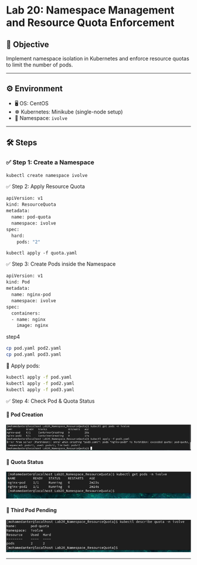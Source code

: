 # Lab 20: Namespace Management and Resource Quota Enforcement

## 🎯 Objective

Implement namespace isolation in Kubernetes and enforce resource quotas to limit the number of pods.

---

## ⚙️ Environment

- 🖥️ OS: CentOS
- ☸️ Kubernetes: Minikube (single-node setup)
- 📁 Namespace: `ivolve`

---

## 🛠️ Steps

### ✅ Step 1: Create a Namespace

```bash
kubectl create namespace ivolve
```
✅ Step 2: Apply Resource Quota
```bash
apiVersion: v1
kind: ResourceQuota
metadata:
  name: pod-quota
  namespace: ivolve
spec:
  hard:
    pods: "2"
```
```
kubectl apply -f quota.yaml
```
✅ Step 3: Create Pods inside the Namespace
```bash
apiVersion: v1
kind: Pod
metadata:
  name: nginx-pod
  namespace: ivolve
spec:
  containers:
  - name: nginx
    image: nginx
```
step4
```bash
cp pod.yaml pod2.yaml
cp pod.yaml pod3.yaml
```

🧪 Apply pods:
```bash
kubectl apply -f pod.yaml
kubectl apply -f pod2.yaml
kubectl apply -f pod3.yaml  
```
✅ Step 4: Check Pod & Quota Status

#### 🔹 Pod Creation
![lab20_1](images/lab20_1.PNG)

#### 🔹 Quota Status
![lab20_2](images/lab20_2.PNG)

#### 🔹 Third Pod Pending
![lab20_3](images/lab20_3.PNG)

-------------------------

